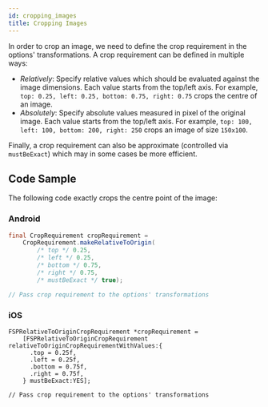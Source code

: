 ```yaml
---
id: cropping_images
title: Cropping Images
---
```


In order to crop an image, we need to define the crop requirement in the options' transformations. A crop requirement can be defined in multiple ways:

- _Relatively_: Specify relative values which should be evaluated against the image dimensions. Each value starts from the top/left axis. For example, `top: 0.25, left: 0.25, bottom: 0.75, right: 0.75` crops the centre of an image.
- _Absolutely_: Specify absolute values measured in pixel of the original image. Each value starts from the top/left axis. For example, `top: 100, left: 100, bottom: 200, right: 250` crops an image of size `150x100`.

Finally, a crop requirement can also be approximate (controlled via `mustBeExact`) which may in some cases be more efficient.

## Code Sample

The following code exactly crops the centre point of the image:

### Android

```java
final CropRequirement cropRequirement =
    CropRequirement.makeRelativeToOrigin(
        /* top */ 0.25,
        /* left */ 0.25,
        /* bottom */ 0.75,
        /* right */ 0.75,
        /* mustBeExact */ true);

// Pass crop requirement to the options' transformations
```

### iOS

```objc
FSPRelativeToOriginCropRequirement *cropRequirement =
    [FSPRelativeToOriginCropRequirement relativeToOriginCropRequirementWithValues:{
      .top = 0.25f,
      .left = 0.25f,
      .bottom = 0.75f,
      .right = 0.75f,
    } mustBeExact:YES];

// Pass crop requirement to the options' transformations
```
